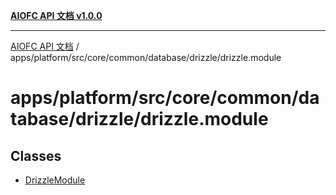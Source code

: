 [**AIOFC API 文档 v1.0.0**](../../../../../../../../README.md)

***

[AIOFC API 文档](../../../../../../../../modules.md) / apps/platform/src/core/common/database/drizzle/drizzle.module

# apps/platform/src/core/common/database/drizzle/drizzle.module

## Classes

- [DrizzleModule](classes/DrizzleModule.md)

